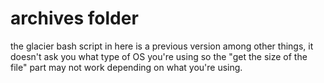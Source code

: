 # archives folder

the glacier bash script in here is a previous version
among other things, it doesn't ask you what type of OS you're using
so the "get the size of the file" part may not work depending on what you're
using.
